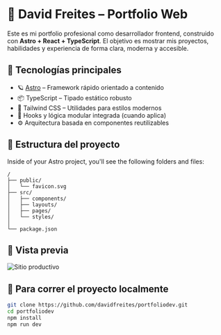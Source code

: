 # 💼 David Freites – Portfolio Web

Este es mi portfolio profesional como desarrollador frontend, construido con **Astro + React + TypeScript**. El objetivo es mostrar mis proyectos, habilidades y experiencia de forma clara, moderna y accesible.

## 🚀 Tecnologías principales

- 🪐 [Astro](https://astro.build/) – Framework rápido orientado a contenido
- 📦 TypeScript – Tipado estático robusto
- 🎨 Tailwind CSS – Utilidades para estilos modernos
- 🧠 Hooks y lógica modular integrada (cuando aplica)
- ⚙️ Arquitectura basada en componentes reutilizables

## 📂 Estructura del proyecto

Inside of your Astro project, you'll see the following folders and files:

```text
/
├── public/
│   └── favicon.svg
├── src/
│   ├── components/
│   ├── layouts/
│   ├── pages/
│   └── styles/
│
└── package.json
```

## 📸 Vista previa

![Sitio productivo](https://www.davvima.com)

## 🧪 Para correr el proyecto localmente

```bash
git clone https://github.com/davidfreites/portfoliodev.git
cd portfoliodev
npm install
npm run dev
```
